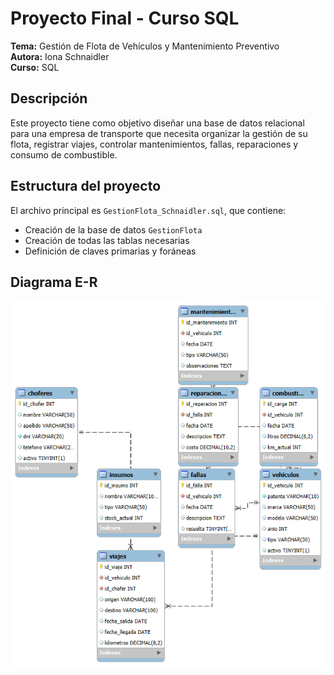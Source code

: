 # Proyecto Final - Curso SQL

**Tema:** Gestión de Flota de Vehículos y Mantenimiento Preventivo  
**Autora:** Iona Schnaidler  
**Curso:** SQL 

## Descripción

Este proyecto tiene como objetivo diseñar una base de datos relacional para una empresa de transporte que necesita organizar la gestión de su flota, registrar viajes, controlar mantenimientos, fallas, reparaciones y consumo de combustible.

## Estructura del proyecto

El archivo principal es `GestionFlota_Schnaidler.sql`, que contiene:

- Creación de la base de datos `GestionFlota`
- Creación de todas las tablas necesarias
- Definición de claves primarias y foráneas

## Diagrama E-R

![Diagrama E-R](diagramaER_GestionFlota.png)
